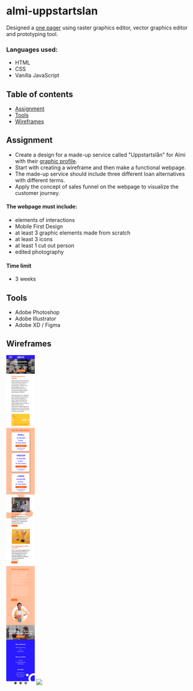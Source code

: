 # almi-uppstartslan
Designed a [one pager](https://uppstartslan-raymond-lam.netlify.app/) using raster graphics editor, vector graphics editor and prototyping tool.
### Languages used:
- HTML
- CSS
- Vanilla JavaScript


## Table of contents
* [Assignment](#assignment)
* [Tools](#tools)
* [Wireframes](#wireframes)

## Assignment

- Create a design for a made-up service called "Uppstartslån" for Almi with their [graphic profile](https://www.almi.se/om-almi/press/grafisk-profil/).
- Start with creating a wireframe and then make a functional webpage.
- The made-up service should include three different loan alternatives with different terms.
- Apply the concept of sales funnel on the webpage to visualize the customer journey.

#### The webpage must include:
- elements of interactions
- Mobile First Design
- at least 3 graphic elements made from scratch
- at least 3 icons
- at least 1 cut out person 
- edited photography

#### Time limit
- 3 weeks

## Tools

- Adobe Photoshop
- Adobe Illustrator
- Adobe XD / Figma

## Wireframes

<div>
<img src="https://github.com/R4YLx/almi-uppstartslan/blob/main/assets/images/almi-wireframe-mobile.png" width=15% style="display: inline;">
<img src="https://github.com/R4YLx/almi-uppstartslan/blob/main/assets/images/almi-wireframe-web.png" width=63% style="display: inline;">
</div>

